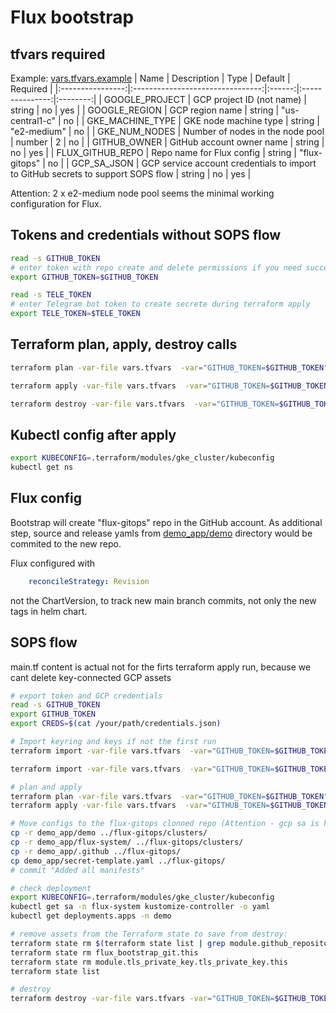 # Flux bootstrap

## tfvars required

Example: [vars.tfvars.example](vars.tfvars.example)
|       Name       |            Description           |  Type  |     Default     | Required |
|:----------------:|:--------------------------------:|:------:|:---------------:|:--------:|
| GOOGLE_PROJECT   | GCP project ID (not name)                 | string | no              |    yes    |
| GOOGLE_REGION    | GCP region name                  | string | "us-central1-c" |    no    |
| GKE_MACHINE_TYPE | GKE node machine type            | string | "e2-medium"      |    no    |
| GKE_NUM_NODES    | Number of nodes in the node pool | number | 2               |    no    |
| GITHUB_OWNER  | GitHub account owner name | string | no | yes |
| FLUX_GITHUB_REPO | Repo name for Flux config | string | "flux-gitops" | no |
| GCP_SA_JSON | GCP service account credentials to import to GitHub secrets to support SOPS flow | string | no | yes |

Attention: 2 x e2-medium node pool seems the minimal working configuration for Flux.

## Tokens and credentials without SOPS flow

```bash
read -s GITHUB_TOKEN
# enter token with repo create and delete permissions if you need successful terraform destroy process
export GITHUB_TOKEN=$GITHUB_TOKEN

read -s TELE_TOKEN
# enter Telegram bot token to create secrete during terraform apply
export TELE_TOKEN=$TELE_TOKEN
```

## Terraform plan, apply, destroy calls

```bash
terraform plan -var-file vars.tfvars  -var="GITHUB_TOKEN=$GITHUB_TOKEN" -var="TELE_TOKEN=$TELE_TOKEN"

terraform apply -var-file vars.tfvars  -var="GITHUB_TOKEN=$GITHUB_TOKEN" -var="TELE_TOKEN=$TELE_TOKEN"

terraform destroy -var-file vars.tfvars  -var="GITHUB_TOKEN=$GITHUB_TOKEN" -var="TELE_TOKEN=$TELE_TOKEN"
```

## Kubectl config after apply

```bash
export KUBECONFIG=.terraform/modules/gke_cluster/kubeconfig
kubectl get ns
```

## Flux config

Bootstrap will create "flux-gitops" repo in the GitHub account. As additional step, source and release yamls from [demo_app/demo](demo_app/demo) directory would be commited to the new repo.

Flux configured with

```yaml
    reconcileStrategy: Revision
```

not the ChartVersion, to track new main branch commits, not only the new tags in helm chart.

## SOPS flow

main.tf content is actual not for the firts terraform apply run, because we cant delete key-connected GCP assets

```bash
# export token and GCP credentials
read -s GITHUB_TOKEN
export GITHUB_TOKEN
export CREDS=$(cat /your/path/credentials.json)

# Import keyring and keys if not the first run
terraform import -var-file vars.tfvars  -var="GITHUB_TOKEN=$GITHUB_TOKEN" -var="GCP_SA_JSON=$CREDS" "module.kms.google_kms_key_ring.key_ring" "projects/smiling-tide-422119-d5/locations/global/keyRings/sops-flux"

terraform import -var-file vars.tfvars  -var="GITHUB_TOKEN=$GITHUB_TOKEN" -var="GCP_SA_JSON=$CREDS" "module.kms.google_kms_crypto_key.key[0]" "projects/smiling-tide-422119-d5/locations/global/keyRings/sops-flux/cryptoKeys/sops-key-flux"

# plan and apply
terraform plan -var-file vars.tfvars  -var="GITHUB_TOKEN=$GITHUB_TOKEN" -var="GCP_SA_JSON=$CREDS"
terraform apply -var-file vars.tfvars  -var="GITHUB_TOKEN=$GITHUB_TOKEN" -var="GCP_SA_JSON=$CREDS"

# Move configs to the flux-gitops clonned repo (Attention - gcp sa is hard-coded)
cp -r demo_app/demo ../flux-gitops/clusters/
cp -r demo_app/flux-system/ ../flux-gitops/clusters/
cp -r demo_app/.github ../flux-gitops/
cp demo_app/secret-template.yaml ../flux-gitops/
# commit "Added all manifests"

# check deployment
export KUBECONFIG=.terraform/modules/gke_cluster/kubeconfig
kubectl get sa -n flux-system kustomize-controller -o yaml
kubectl get deployments.apps -n demo

# remove assets from the Terraform state to save from destroy:
terraform state rm $(terraform state list | grep module.github_repository)
terraform state rm flux_bootstrap_git.this
terraform state rm module.tls_private_key.tls_private_key.this
terraform state list

# destroy
terraform destroy -var-file vars.tfvars -var="GITHUB_TOKEN=$GITHUB_TOKEN" -var="GCP_SA_JSON=$CREDS"
```
